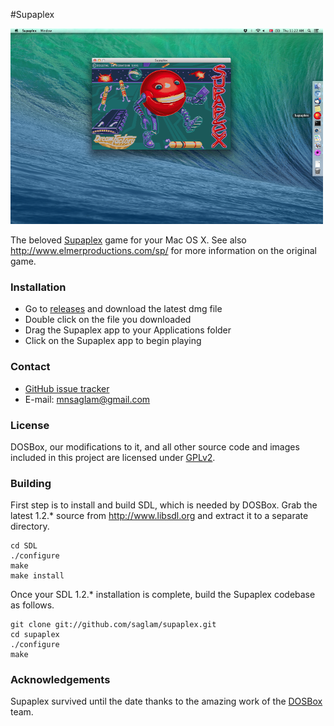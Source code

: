 #Supaplex

[![Screenshot](Images/screenshot-small.png?raw=true)](Images/screenshot.png)

The beloved [Supaplex](http://en.wikipedia.org/wiki/Supaplex) game for your Mac OS X. See also http://www.elmerproductions.com/sp/ for more information on the original game.

### Installation

* Go to [releases](https://github.com/saglam/supaplex/releases) and download the latest dmg file
* Double click on the file you downloaded
* Drag the Supaplex app to your Applications folder
* Click on the Supaplex app to begin playing

### Contact

* [GitHub issue tracker](https://github.com/saglam/supaplex/issues)
* E-mail: mnsaglam@gmail.com

### License

DOSBox, our modifications to it, and all other source code and images included in this project are licensed under [GPLv2](http://www.gnu.org/licenses/gpl-2.0.html). 

### Building

First step is to install and build SDL, which is needed by DOSBox. Grab the latest 1.2.* source from http://www.libsdl.org and extract it to a separate directory.

    cd SDL
	./configure
    make
	make install

Once your SDL 1.2.* installation is complete, build the Supaplex codebase as follows.

    git clone git://github.com/saglam/supaplex.git
    cd supaplex
    ./configure
	make

### Acknowledgements

Supaplex survived until the date thanks to the amazing work of the [DOSBox](http://www.dosbox.com) team.
